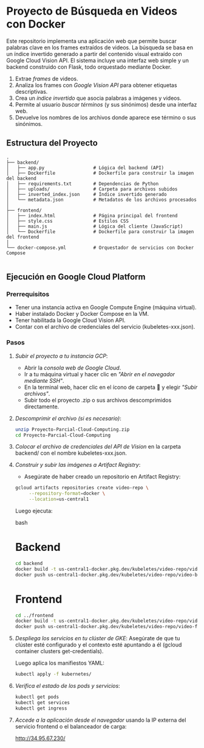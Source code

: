 # Proyecto de Búsqueda en Videos con Docker

Este repositorio implementa una aplicación web que permite buscar palabras clave en los frames extraídos de videos. La búsqueda se basa en un índice invertido generado a partir del contenido visual extraído con Google Cloud Vision API. El sistema incluye una interfaz web simple y un backend construido con Flask, todo orquestado mediante Docker.

1. Extrae *frames* de videos.
2. Analiza los frames con *Google Vision API* para obtener etiquetas descriptivas.
3. Crea un *índice invertido* que asocia palabras a imágenes y videos.
4. Permite al usuario *buscar términos* (y sus sinónimos) desde una interfaz web.
5. Devuelve los nombres de los archivos donde aparece ese término o sus sinónimos.

## Estructura del Proyecto

```plaintext
.
├── backend/
│   ├── app.py                  # Lógica del backend (API)
│   ├── Dockerfile              # Dockerfile para construir la imagen del backend
│   ├── requirements.txt        # Dependencias de Python
│   ├── uploads/                # Carpeta para archivos subidos
│   ├── inverted_index.json     # Índice invertido generado
│   └── metadata.json           # Metadatos de los archivos procesados
│
├── frontend/
│   ├── index.html              # Página principal del frontend
│   ├── style.css               # Estilos CSS
│   ├── main.js                 # Lógica del cliente (JavaScript)
│   └── Dockerfile              # Dockerfile para construir la imagen del frontend
│
└── docker-compose.yml          # Orquestador de servicios con Docker Compose
    
```
## Ejecución en Google Cloud Platform

### Prerrequisitos

- Tener una instancia activa en Google Compute Engine (máquina virtual).
- Haber instalado Docker y Docker Compose en la VM.
- Tener habilitada la Google Cloud Vision API.
- Contar con el archivo de credenciales del servicio (kubeletes-xxx.json).

### Pasos

1. *Subir el proyecto a tu instancia GCP*:
   - Abrir la *consola web de Google Cloud*.
   - Ir a tu máquina virtual y hacer clic en *"Abrir en el navegador mediante SSH"*.
   - En la terminal web, hacer clic en el ícono de carpeta 📁 y elegir *"Subir archivos"*.
   - Subir todo el proyecto .zip o sus archivos descomprimidos directamente.
2. *Descomprimir el archivo (si es necesario)*:
   ```bash
   unzip Proyecto-Parcial-Cloud-Computing.zip
   cd Proyecto-Parcial-Cloud-Computing

3. *Colocar el archivo de credenciales del API de Vision* en la carpeta backend/ con el nombre kubeletes-xxx.json.

4. *Construir y subir las imágenes a Artifact Registry*:

   - Asegúrate de haber creado un repositorio en Artifact Registry:
   ``` bash
   gcloud artifacts repositories create video-repo \
        --repository-format=docker \
        --location=us-central1
   ```
   Luego ejecuta:

   bash
   # Backend
    ``` bash
   cd backend
   docker build -t us-central1-docker.pkg.dev/kubeletes/video-repo/video-backend:latest .
   docker push us-central1-docker.pkg.dev/kubeletes/video-repo/video-backend:latest
    ``` 
   # Frontend
    ``` bash
   cd ../frontend
   docker build -t us-central1-docker.pkg.dev/kubeletes/video-repo/video-frontend:latest .
   docker push us-central1-docker.pkg.dev/kubeletes/video-repo/video-frontend:latest
   ```

6. *Despliega los servicios en tu clúster de GKE*:
   Asegúrate de que tu clúster esté configurado y el contexto esté apuntando a él (gcloud container clusters get-credentials).

   Luego aplica los manifiestos YAML:

   ``` bash
   kubectl apply -f kubernetes/
   ``` 

7. *Verifica el estado de los pods y servicios*:

   ``` bash
   kubectl get pods
   kubectl get services
   kubectl get ingress
   ``` 

8. *Accede a la aplicación desde el navegador* usando la IP externa del servicio frontend o el balanceador de carga:

   
   http://34.95.67.230/
   
